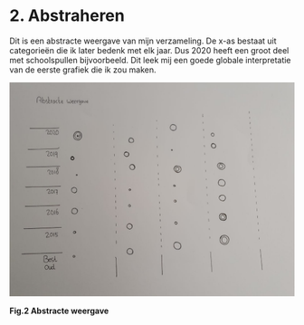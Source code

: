 # 2. Abstraheren

Dit is een abstracte weergave van mijn verzameling. De x-as bestaat uit categorieën die ik later bedenk met elk jaar. Dus 2020 heeft een groot deel met schoolspullen bijvoorbeeld. Dit leek mij een goede globale interpretatie van de eerste grafiek die ik zou maken.  

![](../../.gitbook/assets/absttract.png)

**Fig.2 Abstracte weergave**

